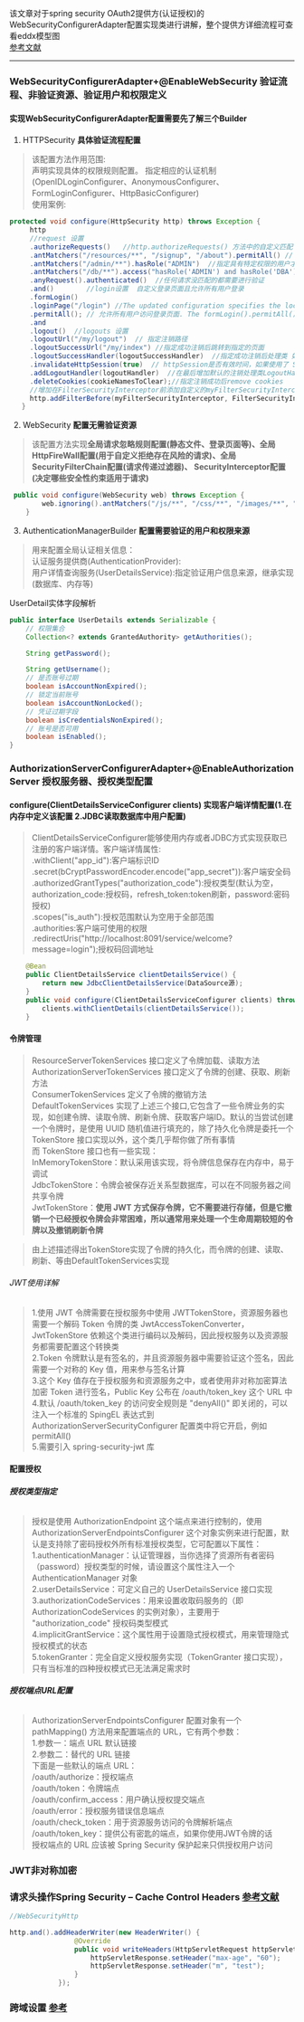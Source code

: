 该文章对于spring security OAuth2提供方(认证授权)的WebSecurityConfigurerAdapter配置实现类进行讲解，整个提供方详细流程可查看eddx模型图  
[参考文献](https://juejin.im/post/5d0b1eb35188252f921b1535)

<hr>   

### WebSecurityConfigurerAdapter+@EnableWebSecurity **验证流程、非验证资源、验证用户和权限定义**

#### 实现WebSecurityConfigurerAdapter配置需要先了解三个Builder  

1. HTTPSecurity   **具体验证流程配置** 

> 该配置方法作用范围:  
声明实现具体的权限规则配置。 
指定相应的认证机制(OpenIDLoginConfigurer、AnonymousConfigurer、FormLoginConfigurer、HttpBasicConfigurer)  
使用案例:  
```java
protected void configure(HttpSecurity http) throws Exception {    
     http
     //request 设置
     .authorizeRequests()   //http.authorizeRequests() 方法中的自定义匹配
     .antMatchers("/resources/**", "/signup", "/about").permitAll() // 指定所有用户进行访问指定的url          
     .antMatchers("/admin/**").hasRole("ADMIN")  //指定具有特定权限的用户才能访问特定目录，hasRole()方法指定用户权限，且不需前缀 “ROLE_“  
     .antMatchers("/db/**").access("hasRole('ADMIN') and hasRole('DBA')")//          
     .anyRequest().authenticated()  //任何请求没匹配的都需要进行验证                                           
     .and()        //login设置  自定义登录页面且允许所有用户登录
     .formLogin()      
     .loginPage("/login") //The updated configuration specifies the location of the log in page  指定自定义登录页面
     .permitAll(); // 允许所有用户访问登录页面. The formLogin().permitAll() 方法
     .and 
     .logout()  //logouts 设置                                                              
     .logoutUrl("/my/logout")  // 指定注销路径                                              
     .logoutSuccessUrl("/my/index") //指定成功注销后跳转到指定的页面                                        
     .logoutSuccessHandler(logoutSuccessHandler)  //指定成功注销后处理类 如果使用了logoutSuccessHandler()的话， logoutSuccessUrl()就会失效                                
     .invalidateHttpSession(true)  // httpSession是否有效时间，如果使用了 SecurityContextLogoutHandler，其将被覆盖                                        
     .addLogoutHandler(logoutHandler)  //在最后增加默认的注销处理类LogoutHandler                
     .deleteCookies(cookieNamesToClear);//指定注销成功后remove cookies
     //增加在FilterSecurityInterceptor前添加自定义的myFilterSecurityInterceptor
     http.addFilterBefore(myFilterSecurityInterceptor, FilterSecurityInterceptor.class);
   }

```
2. WebSecurity   **配置无需验证资源**

> 该配置方法实现**全局请求忽略规则配置(静态文件、登录页面等)、全局HttpFireWall配置(用于自定义拒绝存在风险的请求)、全局SecurityFilterChain配置(请求传递过滤器)、
SecurityInterceptor配置(决定哪些安全性约束适用于请求)**  

```java
 public void configure(WebSecurity web) throws Exception {
        web.ignoring().antMatchers("/js/**", "/css/**", "/images/**", "/**/favicon.ico");
    }
```

3. AuthenticationManagerBuilder  **配置需要验证的用户和权限来源**

> 用来配置全局认证相关信息：  
认证服务提供商(AuthenticationProvider):  
用户详情查询服务(UserDetailsService):指定验证用户信息来源，继承实现(数据库、内存等)    

UserDetail实体字段解析  
```java
public interface UserDetails extends Serializable {
    // 权限集合
    Collection<? extends GrantedAuthority> getAuthorities();

    String getPassword();

    String getUsername();
    // 是否账号过期
    boolean isAccountNonExpired();
    // 锁定当前账号
    boolean isAccountNonLocked();
    // 凭证过期字段
    boolean isCredentialsNonExpired();
    // 账号是否可用
    boolean isEnabled();
}
```  


### AuthorizationServerConfigurerAdapter+@EnableAuthorizationServer **授权服务器、授权类型配置**   

#### configure(ClientDetailsServiceConfigurer clients) **实现客户端详情配置(1.在内存中定义该配置 2.JDBC读取数据库中用户配置)**  

>  ClientDetailsServiceConfigurer能够使用内存或者JDBC方式实现获取已注册的客户端详情。客户端详情属性:  
.withClient("app_id"):客户端标识ID    
.secret(bCryptPasswordEncoder.encode("app_secret")):客户端安全码    
.authorizedGrantTypes("authorization_code"):授权类型(默认为空，authorization_code:授权码，refresh_token:token刷新，password:密码授权)      
.scopes("is_auth"):授权范围默认为空用于全部范围  
.authorities:客户端可使用的权限    
.redirectUris("http://localhost:8091/service/welcome?message=login");授权码回调地址   

```java
    @Bean
    public ClientDetailsService clientDetailsService() {
        return new JdbcClientDetailsService(DataSource源);
    }
    public void configure(ClientDetailsServiceConfigurer clients) throws Exception {
        clients.withClientDetails(clientDetailsService());
    }
```   

#### **令牌管理**  

> ResourceServerTokenServices 接口定义了令牌加载、读取方法  
  AuthorizationServerTokenServices 接口定义了令牌的创建、获取、刷新方法  
  ConsumerTokenServices 定义了令牌的撤销方法  
  DefaultTokenServices 实现了上述三个接口,它包含了一些令牌业务的实现，如创建令牌、读取令牌、刷新令牌、获取客户端ID。默认的当尝试创建一个令牌时，是使用 UUID 随机值进行填充的，除了持久化令牌是委托一个 TokenStore 接口实现以外，这个类几乎帮你做了所有事情  
  而 TokenStore 接口也有一些实现：  
  InMemoryTokenStore：默认采用该实现，将令牌信息保存在内存中，易于调试  
  JdbcTokenStore：令牌会被保存近关系型数据库，可以在不同服务器之间共享令牌  
  JwtTokenStore：**使用 JWT 方式保存令牌，它不需要进行存储，但是它撤销一个已经授权令牌会非常困难，所以通常用来处理一个生命周期较短的令牌以及撤销刷新令牌**  
  
> 由上述描述得出TokenStore实现了令牌的持久化，而令牌的创建、读取、刷新、等由DefaultTokenServices实现    

###### JWT使用详解  

> 1.使用 JWT 令牌需要在授权服务中使用 JWTTokenStore，资源服务器也需要一个解码 Token 令牌的类 JwtAccessTokenConverter，JwtTokenStore 依赖这个类进行编码以及解码，因此授权服务以及资源服务都需要配置这个转换类  
  2.Token 令牌默认是有签名的，并且资源服务器中需要验证这个签名，因此需要一个对称的 Key 值，用来参与签名计算  
  3.这个 Key 值存在于授权服务和资源服务之中，或者使用非对称加密算法加密 Token 进行签名，Public Key 公布在 /oauth/token_key 这个 URL 中  
  4.默认 /oauth/token_key 的访问安全规则是 "denyAll()" 即关闭的，可以注入一个标准的 SpingEL 表达式到 AuthorizationServerSecurityConfigurer 配置类中将它开启，例如 permitAll()  
  5.需要引入 spring-security-jwt 库    
  
  
#### **配置授权**  

###### **授权类型指定**
> 授权是使用 AuthorizationEndpoint 这个端点来进行控制的，使用 AuthorizationServerEndpointsConfigurer 这个对象实例来进行配置，默认是支持除了密码授权外所有标准授权类型，它可配置以下属性：  
  1.authenticationManager：认证管理器，当你选择了资源所有者密码（password）授权类型的时候，请设置这个属性注入一个 AuthenticationManager 对象  
  2.userDetailsService：可定义自己的 UserDetailsService 接口实现  
  3.authorizationCodeServices：用来设置收取码服务的（即 AuthorizationCodeServices 的实例对象），主要用于 "authorization_code" 授权码类型模式  
  4.implicitGrantService：这个属性用于设置隐式授权模式，用来管理隐式授权模式的状态  
  5.tokenGranter：完全自定义授权服务实现（TokenGranter 接口实现），只有当标准的四种授权模式已无法满足需求时   
  
###### **授权端点URL配置**   

> AuthorizationServerEndpointsConfigurer 配置对象有一个 pathMapping() 方法用来配置端点的 URL，它有两个参数：  
  1.参数一：端点 URL 默认链接  
  2.参数二：替代的 URL 链接  
  下面是一些默认的端点 URL：  
  /oauth/authorize：授权端点  
  /oauth/token：令牌端点  
  /oauth/confirm_access：用户确认授权提交端点  
  /oauth/error：授权服务错误信息端点  
  /oauth/check_token：用于资源服务访问的令牌解析端点  
  /oauth/token_key：提供公有密匙的端点，如果你使用JWT令牌的话  
  授权端点的 URL 应该被 Spring Security 保护起来只供授权用户访问
      


### JWT非对称加密  


### 请求头操作Spring Security – Cache Control Headers [参考文献](https://www.baeldung.com/spring-security-cache-control-headers)  

```java
//WebSecurityHttp

http.and().addHeaderWriter(new HeaderWriter() {
                @Override
                public void writeHeaders(HttpServletRequest httpServletRequest, HttpServletResponse httpServletResponse) {
                    httpServletResponse.setHeader("max-age", "60");
                    httpServletResponse.setHeader("m", "test");
                }
            });
```  


### 跨域设置 [参考](https://www.jianshu.com/p/87e1ef68794c)






